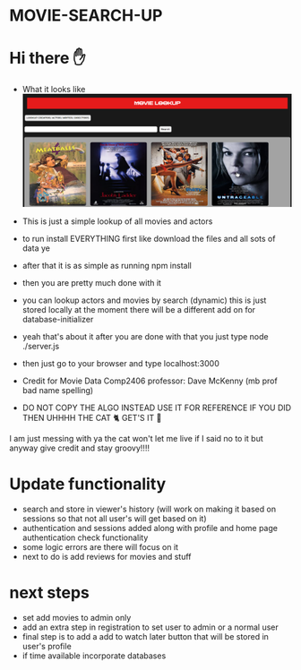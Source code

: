 # MOVIE-SEARCH-UP

# Hi there ✋

- What it looks like
  ![Image of Yaktocat](https://github.com/NirmithVictor/nirmithvictor.github.io/blob/main/Project%20Images/MovieLocator.png)

- This is just a simple lookup of all movies and actors
- to run install EVERYTHING first like download the files and all sots of data ye
- after that it is as simple as running npm install
- then you are pretty much done with it
- you can lookup actors and movies by search (dynamic) this is just stored locally at the moment there will be a different add on for database-initializer
- yeah that's about it after you are done with that you just type node ./server.js
- then just go to your browser and type localhost:3000

- Credit for Movie Data Comp2406 professor: Dave McKenny (mb prof bad name spelling)
- DO NOT COPY THE ALGO INSTEAD USE IT FOR REFERENCE IF YOU DID THEN UHHHH THE CAT 🐈 GET'S IT 🥫

I am just messing with ya the cat won't let me live if I said no to it but anyway give credit and stay groovy!!!!

# Update functionality

- search and store in viewer's history (will work on making it based on sessions so that not all user's will get based on it)
- authentication and sessions added along with profile and home page authentication check functionality
- some logic errors are there will focus on it
- next to do is add reviews for movies and stuff

# next steps

- set add movies to admin only
- add an extra step in registration to set user to admin or a normal user
- final step is to add a add to watch later button that will be stored in user's profile
- if time available incorporate databases
